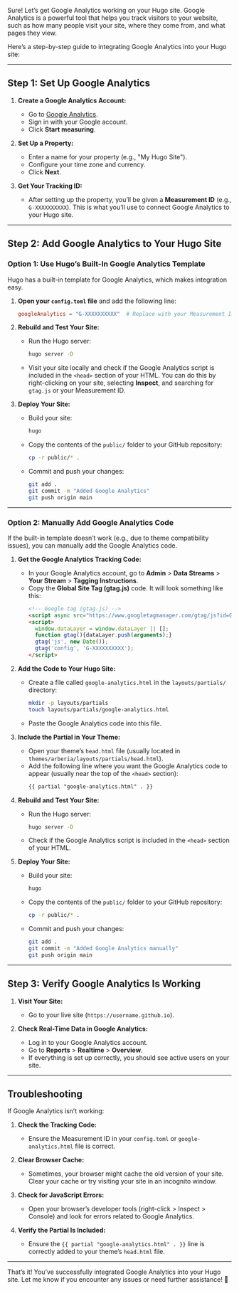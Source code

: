 Sure! Let’s get Google Analytics working on your Hugo site. Google Analytics is a powerful tool that helps you track visitors to your website, such as how many people visit your site, where they come from, and what pages they view.

Here’s a step-by-step guide to integrating Google Analytics into your Hugo site:

---

## **Step 1: Set Up Google Analytics**

1. **Create a Google Analytics Account:**
   - Go to [Google Analytics](https://analytics.google.com/).
   - Sign in with your Google account.
   - Click **Start measuring**.

2. **Set Up a Property:**
   - Enter a name for your property (e.g., "My Hugo Site").
   - Configure your time zone and currency.
   - Click **Next**.

3. **Get Your Tracking ID:**
   - After setting up the property, you’ll be given a **Measurement ID** (e.g., `G-XXXXXXXXXX`). This is what you’ll use to connect Google Analytics to your Hugo site.

---

## **Step 2: Add Google Analytics to Your Hugo Site**

### **Option 1: Use Hugo’s Built-In Google Analytics Template**
Hugo has a built-in template for Google Analytics, which makes integration easy.

1. **Open your `config.toml` file** and add the following line:
   ```toml
   googleAnalytics = "G-XXXXXXXXXX"  # Replace with your Measurement ID
   ```

2. **Rebuild and Test Your Site:**
   - Run the Hugo server:
     ```bash
     hugo server -D
     ```
   - Visit your site locally and check if the Google Analytics script is included in the `<head>` section of your HTML. You can do this by right-clicking on your site, selecting **Inspect**, and searching for `gtag.js` or your Measurement ID.

3. **Deploy Your Site:**
   - Build your site:
     ```bash
     hugo
     ```
   - Copy the contents of the `public/` folder to your GitHub repository:
     ```bash
     cp -r public/* .
     ```
   - Commit and push your changes:
     ```bash
     git add .
     git commit -m "Added Google Analytics"
     git push origin main
     ```

---

### **Option 2: Manually Add Google Analytics Code**
If the built-in template doesn’t work (e.g., due to theme compatibility issues), you can manually add the Google Analytics code.

1. **Get the Google Analytics Tracking Code:**
   - In your Google Analytics account, go to **Admin** > **Data Streams** > **Your Stream** > **Tagging Instructions**.
   - Copy the **Global Site Tag (gtag.js)** code. It will look something like this:
     ```html
     <!-- Google tag (gtag.js) -->
     <script async src="https://www.googletagmanager.com/gtag/js?id=G-XXXXXXXXXX"></script>
     <script>
       window.dataLayer = window.dataLayer || [];
       function gtag(){dataLayer.push(arguments);}
       gtag('js', new Date());
       gtag('config', 'G-XXXXXXXXXX');
     </script>
     ```

2. **Add the Code to Your Hugo Site:**
   - Create a file called `google-analytics.html` in the `layouts/partials/` directory:
     ```bash
     mkdir -p layouts/partials
     touch layouts/partials/google-analytics.html
     ```
   - Paste the Google Analytics code into this file.

3. **Include the Partial in Your Theme:**
   - Open your theme’s `head.html` file (usually located in `themes/arberia/layouts/partials/head.html`).
   - Add the following line where you want the Google Analytics code to appear (usually near the top of the `<head>` section):
     ```html
     {{ partial "google-analytics.html" . }}
     ```

4. **Rebuild and Test Your Site:**
   - Run the Hugo server:
     ```bash
     hugo server -D
     ```
   - Check if the Google Analytics script is included in the `<head>` section of your HTML.

5. **Deploy Your Site:**
   - Build your site:
     ```bash
     hugo
     ```
   - Copy the contents of the `public/` folder to your GitHub repository:
     ```bash
     cp -r public/* .
     ```
   - Commit and push your changes:
     ```bash
     git add .
     git commit -m "Added Google Analytics manually"
     git push origin main
     ```

---

## **Step 3: Verify Google Analytics Is Working**

1. **Visit Your Site:**
   - Go to your live site (`https://username.github.io`).

2. **Check Real-Time Data in Google Analytics:**
   - Log in to your Google Analytics account.
   - Go to **Reports** > **Realtime** > **Overview**.
   - If everything is set up correctly, you should see active users on your site.

---

## **Troubleshooting**

If Google Analytics isn’t working:
1. **Check the Tracking Code:**
   - Ensure the Measurement ID in your `config.toml` or `google-analytics.html` file is correct.

2. **Clear Browser Cache:**
   - Sometimes, your browser might cache the old version of your site. Clear your cache or try visiting your site in an incognito window.

3. **Check for JavaScript Errors:**
   - Open your browser’s developer tools (right-click > Inspect > Console) and look for errors related to Google Analytics.

4. **Verify the Partial Is Included:**
   - Ensure the `{{ partial "google-analytics.html" . }}` line is correctly added to your theme’s `head.html` file.

---

That’s it! You’ve successfully integrated Google Analytics into your Hugo site. Let me know if you encounter any issues or need further assistance! 🚀
